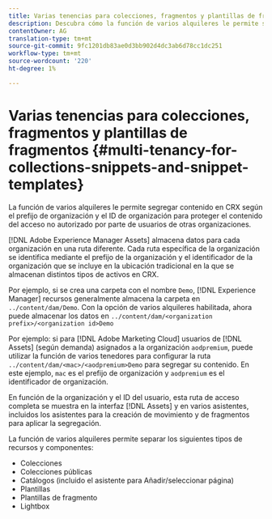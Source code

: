 ```yaml
---
title: Varias tenencias para colecciones, fragmentos y plantillas de fragmentos
description: Descubra cómo la función de varios alquileres le permite segregar contenido en el repositorio de CRX según la organización del cliente para evitar el acceso no autorizado.
contentOwner: AG
translation-type: tm+mt
source-git-commit: 9fc1201db83ae0d3bb902d4dc3ab6d78cc1dc251
workflow-type: tm+mt
source-wordcount: '220'
ht-degree: 1%

---
```



# Varias tenencias para colecciones, fragmentos y plantillas de fragmentos {#multi-tenancy-for-collections-snippets-and-snippet-templates}

La función de varios alquileres le permite segregar contenido en CRX según el prefijo de organización y el ID de organización para proteger el contenido del acceso no autorizado por parte de usuarios de otras organizaciones.

[!DNL Adobe Experience Manager Assets] almacena datos para cada organización en una ruta diferente. Cada ruta específica de la organización se identifica mediante el prefijo de la organización y el identificador de la organización
que se incluye en la ubicación tradicional en la que se almacenan distintos tipos de activos en CRX.

Por ejemplo, si se crea una carpeta con el nombre `Demo`, [!DNL Experience Manager] recursos generalmente almacena la carpeta en `../content/dam/Demo`. Con la opción de varios alquileres habilitada, ahora puede almacenar los datos en `../content/dam/<organization prefix>/<organization id>Demo`

Por ejemplo: si para [!DNL Adobe Marketing Cloud] usuarios de [!DNL Assets] (según demanda) asignados a la organización `aodpremium`, puede utilizar la función de varios tenedores para configurar la ruta `../content/dam/<mac>/<aodpremium>Demo` para segregar su contenido. En este ejemplo, `mac` es el prefijo de organización y `aodpremium` es el identificador de organización.

En función de la organización y el ID del usuario, esta ruta de acceso completa se muestra en la interfaz [!DNL Assets] y en varios asistentes, incluidos los asistentes para la creación de movimiento y de fragmentos para aplicar la segregación.

La función de varios alquileres permite separar los siguientes tipos de recursos y componentes:

* Colecciones
* Colecciones públicas
* Catálogos (incluido el asistente para Añadir/seleccionar página)
* Plantillas
* Plantillas de fragmento
* Lightbox
